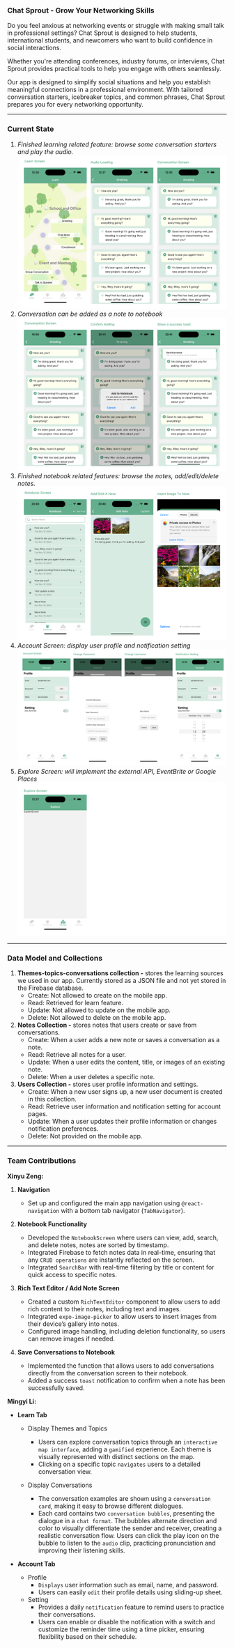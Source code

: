 ### Chat Sprout - Grow Your Networking Skills

Do you feel anxious at networking events or struggle with making small talk in professional settings? Chat Sprout is designed to help students, international students, and newcomers who want to build confidence in social interactions.

Whether you're attending conferences, industry forums, or interviews, Chat Sprout provides practical tools to help you engage with others seamlessly.

Our app is designed to simplify social situations and help you establish meaningful connections in a professional environment. With tailored conversation starters, icebreaker topics, and common phrases, Chat Sprout prepares you for every networking opportunity.

---

### Current State
1. *Finished learning related feature: browse some conversation starters and play the audio.*
![App Screenshot](./assets/learn-play-audio.png)
2. *Conversation can be added as a note to notebook*
![App Screenshot](./assets/add-conversation-to-notes.png)
3. *Finished notebook related features: browse the notes, add/edit/delete notes.*
![App Screenshot](./assets/notes-related-screenshots.png)
4. *Account Screen: display user profile and notification setting*
![App Screenshot](./assets/profile-setting.png)
5. *Explore Screen: will implement the external API, EventBrite or Google Places*
![App Screenshot](./assets/explore.png)
---

### Data Model and Collections

1. **Themes-topics-conversations collection -** stores the learning sources we used in our app. Currently stored as a JSON file and not yet stored in the Firebase database.
   - Create: Not allowed to create on the mobile app.
   - Read: Retrieved for learn feature.
   - Update: Not allowed to update on the mobile app.
   - Delete: Not allowed to delete on the mobile app.
2. **Notes Collection -** stores notes that users create or save from conversations.
   - Create: When a user adds a new note or saves a conversation as a note.
   - Read: Retrieve all notes for a user.
   - Update: When a user edits the content, title, or images of an existing note.
   - Delete: When a user deletes a specific note.
3. **Users Collection -** stores user profile information and settings.
   - Create: When a new user signs up, a new user document is created in this collection.
   - Read: Retrieve user information and notification setting for account pages.
   - Update: When a user updates their profile information or changes notification preferences.
   - Delete: Not provided on the mobile app.

---

### Team Contributions

**Xinyu Zeng:**

1. **Navigation**

   - Set up and configured the main app navigation using `@react-navigation` with a bottom tab navigator (`TabNavigator`).

2. **Notebook Functionality**

   - Developed the `NotebookScreen` where users can view, add, search, and delete notes, notes are sorted by timestamp.
   - Integrated Firebase to fetch notes data in real-time, ensuring that any `CRUD operations` are instantly reflected on the screen.
   - Integrated `SearchBar` with real-time filtering by title or content for quick access to specific notes.

3. **Rich Text Editor / Add Note Screen**

   - Created a custom `RichTextEditor` component to allow users to add rich content to their notes, including text and images.
   - Integrated `expo-image-picker` to allow users to insert images from their device’s gallery into notes.
   - Configured image handling, including deletion functionality, so users can remove images if needed.

4. **Save Conversations to Notebook**
   - Implemented the function that allows users to add conversations directly from the conversation screen to their notebook.
   - Added a success `toast` notification to confirm when a note has been successfully saved.

**Mingyi Li:**

- **Learn Tab**

  - Display Themes and Topics

    - Users can explore conversation topics through an `interactive map interface`, adding a `gamified` experience.
      Each theme is visually represented with distinct sections on the map.
    - Clicking on a specific topic `navigates` users to a detailed conversation view.

  - Display Conversations

    - The conversation examples are shown using a `conversation card`, making it easy to browse different dialogues.
    - Each card contains two `conversation bubbles`, presenting the dialogue in a `chat format`. The bubbles alternate direction and color to visually differentiate the sender and receiver, creating a realistic conversation flow. Users can click the play icon on the bubble to listen to the `audio` clip, practicing pronunciation and improving their listening skills.

- **Account Tab**

  - Profile
    - `Displays` user information such as email, name, and password.
    - Users can easily `edit` their profile details using sliding-up sheet.
  - Setting
    - Provides a daily `notification` feature to remind users to practice their conversations.
    - Users can enable or disable the notification with a switch and customize the reminder time using a time picker, ensuring flexibility based on their schedule.
